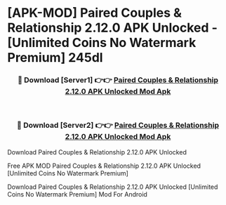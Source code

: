 # [APK-MOD] Paired  Couples & Relationship 2.12.0 APK Unlocked - [Unlimited Coins No Watermark Premium] 245dl



<div align="center">
<h3>🔴 Download [Server1] 👉👉 <a href="https://momento.my/?title=Paired__Couples_&_Relationship_2.12.0_APK_Unlocked">Paired  Couples & Relationship 2.12.0 APK Unlocked Mod Apk</a></h3><br>

<h3>🔴 Download [Server2] 👉👉 <a href="https://momento.my/?title=Paired__Couples_&_Relationship_2.12.0_APK_Unlocked">Paired  Couples & Relationship 2.12.0 APK Unlocked Mod Apk</a></h3>
</div>



Download Paired  Couples & Relationship 2.12.0 APK Unlocked 

Free APK MOD Paired  Couples & Relationship 2.12.0 APK Unlocked [Unlimited Coins No Watermark Premium]

Download Paired  Couples & Relationship 2.12.0 APK Unlocked [Unlimited Coins No Watermark Premium] Mod For Android
